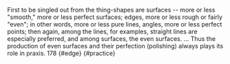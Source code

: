 First to be singled out from the thing-shapes are surfaces -- more or less "smooth," more or less perfect surfaces; edges, more or less rough or fairly "even"; in other words, more or less pure lines, angles, more or less perfect points; then again, among the lines, for examples, straight lines are especially preferred, and among surfaces, the even surfaces. ... Thus the production of even surfaces and their perfection (polishing) always plays its role in praxis. 178 {#edge} {#practice}


